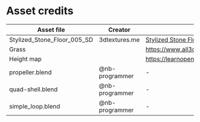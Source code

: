 # Asset credits

Asset file|Creator|Source|Copyright
---|---|---|---
Stylized_Stone_Floor_005_SD|3dtextures.me|[Stylized Stone Floor 005](https://3dtextures.me/2022/05/21/stylized-stone-floor-005/)|CC0
Grass||https://www.all3dfree.net/uploads/5/1/9/6/51967249/grass_texture_hd_31.jpg
Height map||https://learnopengl.com/Guest-Articles/2021/Tessellation/Height-map
propeller.blend|@nb-programmer|-|-
quad-shell.blend|@nb-programmer|-|-
simple_loop.blend|@nb-programmer|-|-
